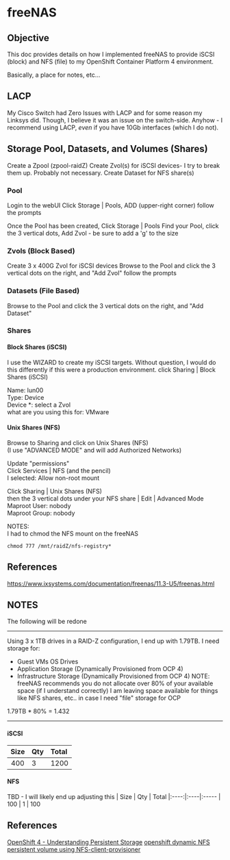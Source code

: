 # freeNAS

## Objective
This doc provides details on how I implemented freeNAS to provide iSCSI (block) and NFS (file) to my OpenShift Container Platform 4 environment.

Basically, a place for notes, etc...

## LACP 
My Cisco Switch had Zero Issues with LACP and for some reason my Linksys did.  Though, I believe it was an issue on the switch-side.
Anyhow - I recommend using LACP, *even* if you have 10Gb interfaces (which I do not).

## Storage Pool, Datasets, and Volumes (Shares)
Create a Zpool (zpool-raidZ)
Create Zvol(s) for iSCSI devices- I try to break them up.  Probably not necessary.
Create Dataset for NFS share(s)

### Pool
Login to the webUI
Click Storage | Pools, ADD (upper-right corner)
follow the prompts

Once the Pool has been created, Click Storage | Pools
Find your Pool, click the 3 vertical dots, Add Zvol - be sure to add a 'g' to the size

### Zvols (Block Based)
Create 3 x 400G Zvol for iSCSI devices
Browse to the Pool and click the 3 vertical dots on the right, and "Add Zvol"
follow the prompts

### Datasets (File Based)
Browse to the Pool and click the 3 vertical dots on the right, and "Add Dataset"

### Shares
#### Block Shares (iSCSI)
I use the WIZARD to create my iSCSI targets.  Without question, I would do this differently if this were a production environment.
click Sharing | Block Shares (iSCSI)

Name: lun00  
Type: Device  
Device *: select a Zvol  
what are you using this for: VMware  

#### Unix Shares (NFS)
Browse to Sharing and click on Unix Shares (NFS)  
(I use "ADVANCED MODE" and will add Authorized Networks)  

Update "permissions"  
Click Services | NFS (and the pencil)   
I selected: Allow non-root mount   

Click Sharing | Unix Shares (NFS)  
then the 3 vertical dots under your NFS share | Edit | Advanced Mode  
Maproot User: nobody  
Maproot Group: nobody  

NOTES:    
I had to chmod the NFS mount on the freeNAS  
```
chmod 777 /mnt/raidZ/nfs-registry*
```

## References
https://www.ixsystems.com/documentation/freenas/11.3-U5/freenas.html


## NOTES
The following will be redone
******* 
Using 3 x 1TB drives in a RAID-Z configuration, I end up with 1.79TB.
I need storage for: 
* Guest VMs OS Drives
* Application Storage (Dynamically Provisioned from OCP 4)
* Infrastructure Storage (Dynamically Provisioned from OCP 4)
NOTE:  freeNAS recommends you do not allocate over 80% of your available space (if I understand correctly)
I am leaving space available for things like NFS shares, etc.. in case I need "file" storage for OCP

1.79TB * 80% = 1.432
******* 

#### iSCSI
| Size | Qty | Total
|:---:|:----|:-----
| 400  | 3   | 1200 

#### NFS 
TBD - I will likely end up adjusting this
| Size | Qty | Total
|:----:|:----|:-----
| 100  | 1   | 100

## References
[OpenShift 4 - Understanding Persistent Storage](https://docs.openshift.com/container-platform/4.5/storage/understanding-persistent-storage.html_)
[openshift dynamic NFS persistent volume using NFS-client-provisioner](https://medium.com/faun/openshift-dynamic-nfs-persistent-volume-using-nfs-client-provisioner-fcbb8c9344e) 

